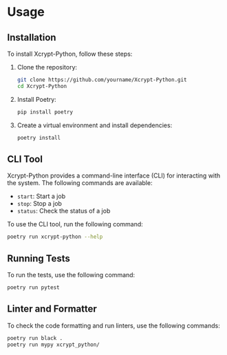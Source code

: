 # Usage

## Installation

To install Xcrypt-Python, follow these steps:

1. Clone the repository:
    ```sh
    git clone https://github.com/yourname/Xcrypt-Python.git
    cd Xcrypt-Python
    ```

2. Install Poetry:
    ```sh
    pip install poetry
    ```

3. Create a virtual environment and install dependencies:
    ```sh
    poetry install
    ```

## CLI Tool

Xcrypt-Python provides a command-line interface (CLI) for interacting with the system. The following commands are available:

- `start`: Start a job
- `stop`: Stop a job
- `status`: Check the status of a job

To use the CLI tool, run the following command:
```sh
poetry run xcrypt-python --help
```

## Running Tests

To run the tests, use the following command:
```sh
poetry run pytest
```

## Linter and Formatter

To check the code formatting and run linters, use the following commands:
```sh
poetry run black .
poetry run mypy xcrypt_python/
```
